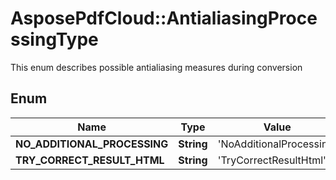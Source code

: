 # AsposePdfCloud::AntialiasingProcessingType
This enum describes possible antialiasing measures during conversion

## Enum
Name | Type | Value
------------ | ------------- | -------------
**NO_ADDITIONAL_PROCESSING** | **String** | 'NoAdditionalProcessing'
**TRY_CORRECT_RESULT_HTML** | **String** | 'TryCorrectResultHtml'



